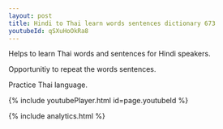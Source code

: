 ```yaml
---
layout: post
title: Hindi to Thai learn words sentences dictionary 673 
youtubeId: qSXuHoOkRa8
---
```

 
 
Helps to learn Thai words and sentences for Hindi speakers.

Opportunitiy to repeat the words sentences. 

Practice Thai language. 
 
{% include youtubePlayer.html id=page.youtubeId %}
 
 
{% include analytics.html %}